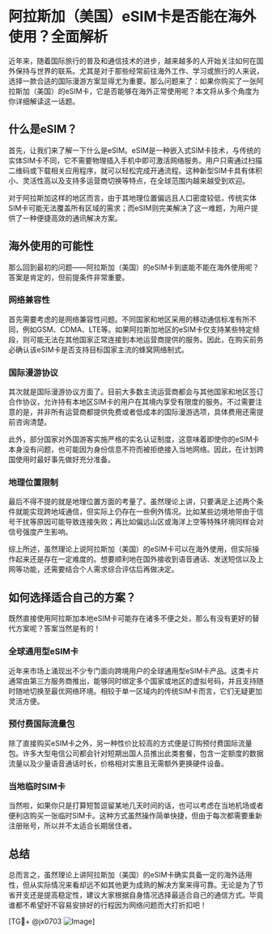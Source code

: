 # 阿拉斯加（美国）eSIM卡是否能在海外使用？全面解析

近年来，随着国际旅行的普及和通信技术的进步，越来越多的人开始关注如何在国外保持与世界的联系。尤其是对于那些经常前往海外工作、学习或旅行的人来说，选择一款合适的国际漫游方案显得尤为重要。那么问题来了：如果你购买了一张阿拉斯加（美国）的eSIM卡，它是否能够在海外正常使用呢？本文将从多个角度为你详细解读这一话题。

## 什么是eSIM？

首先，让我们来了解一下什么是eSIM。eSIM是一种嵌入式SIM卡技术，与传统的实体SIM卡不同，它不需要物理插入手机中即可激活网络服务。用户只需通过扫描二维码或下载相关应用程序，就可以轻松完成开通流程。这种新型SIM卡具有体积小、灵活性高以及支持多运营商切换等特点，在全球范围内越来越受到欢迎。

对于阿拉斯加这样的地区而言，由于其地理位置偏远且人口密度较低，传统实体SIM卡可能无法覆盖所有区域的需求；而eSIM则完美解决了这一难题，为用户提供了一种便捷高效的通讯解决方案。

## 海外使用的可能性

那么回到最初的问题——阿拉斯加（美国）的eSIM卡到底能不能在海外使用呢？答案是肯定的，但前提条件非常重要。

### 网络兼容性

首先需要考虑的是网络兼容性问题。不同国家和地区采用的移动通信标准有所不同，例如GSM、CDMA、LTE等。如果阿拉斯加地区的eSIM卡仅支持某些特定频段，则可能无法在其他国家正常连接到本地运营商提供的服务。因此，在购买前务必确认该eSIM卡是否支持目标国家主流的蜂窝网络制式。

### 国际漫游协议

其次就是国际漫游协议方面了。目前大多数主流运营商都会与其他国家和地区签订合作协议，允许持有本地区SIM卡的用户在其境内享受有限度的服务。不过需要注意的是，并非所有运营商都提供免费或者低成本的国际漫游选项，具体费用还需提前咨询清楚。

此外，部分国家对外国游客实施严格的实名认证制度，这意味着即使你的eSIM卡本身没有问题，也可能因为身份信息不符而被拒绝接入当地网络。因此，在计划跨国使用时最好事先做好充分准备。

### 地理位置限制

最后不得不提的就是地理位置方面的考量了。虽然理论上讲，只要满足上述两个条件就能实现跨地域通信，但实际上仍存在一些例外情况。比如某些边境地带由于信号干扰等原因可能导致连接失败；再比如偏远山区或海洋上空等特殊环境同样会对信号强度产生影响。

综上所述，虽然理论上说阿拉斯加（美国）的eSIM卡可以在海外使用，但实际操作起来还是存在一定难度的。想要顺利地在国外接收到语音通话、发送短信以及上网等功能，还需要结合个人需求综合评估后再做决定。

## 如何选择适合自己的方案？

既然直接使用阿拉斯加本地eSIM卡可能存在诸多不便之处，那么有没有更好的替代方案呢？答案当然是有的！

### 全球通用型eSIM卡

近年来市场上涌现出不少专门面向跨境用户的全球通用型eSIM卡产品。这类卡片通常由第三方服务商推出，能够同时绑定多个国家或地区的虚拟号码，并且支持随时随地切换至最优网络环境。相较于单一区域内的传统SIM卡而言，它们无疑更加灵活方便。

### 预付费国际流量包

除了直接购买eSIM卡之外，另一种性价比较高的方式便是订购预付费国际流量包。许多大型电信公司都会针对短期出国人员推出此类套餐，包含一定额度的数据流量以及少量语音通话时长，价格相对实惠且无需额外更换硬件设备。

### 当地临时SIM卡

当然啦，如果你只是打算短暂逗留某地几天时间的话，也可以考虑在当地机场或者便利店购买一张临时SIM卡。这种方式虽然操作简单快捷，但由于每次都需要重新注册账号，所以并不太适合长期居住者。

## 总结

总而言之，虽然理论上讲阿拉斯加（美国）的eSIM卡确实具备一定的海外适用性，但从实际情况来看却远不如其他更为成熟的解决方案来得可靠。无论是为了节省开支还是提高稳定性，建议大家根据自身情况选择最适合自己的通信方式。毕竟谁都不希望好不容易安排好的行程因为网络问题而大打折扣吧！

[TG💪+ @jx0703 ![Image](https://github.com/user-attachments/assets/dbca1d08-cadb-493c-b0ec-ad6f7a83f270)]